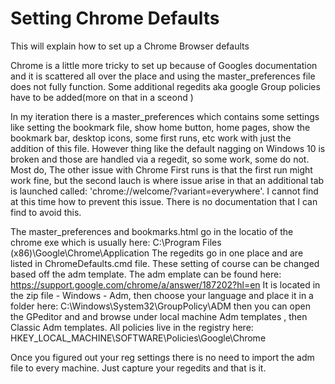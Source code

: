 # Setting Chrome Defaults
This will explain how to set up a Chrome Browser defaults


Chrome is a little more tricky to set up because of Googles documentation and it is scattered all over the place and using the master_preferences file does not fully function. Some additional regedits aka google Group policies have to be added(more on that in a sceond ) 

In my iteration there is a master_preferences which contains some settings like setting the bookmark file, show home button, home pages, show the bookmark bar, desktop icons, some first runs, etc work with just the addition of this file. However thing like the default nagging on Windows 10 is broken and those are handled via a regedit, so some work, some do not. Most do, The other issue with Chrome First runs is that the first run might work fine, but the second lauch is where issue arise in that an additional tab is launched called: 'chrome://welcome/?variant=everywhere'. I cannot find at this time how to prevent this issue. There is no documentation that I can find to avoid this. 

The master_preferences and bookmarks.html go in the locatio of the chrome exe which is usually here: 
C:\Program Files (x86)\Google\Chrome\Application
The regedits go in one place and are listed in ChromeDefaults.cmd file. 
These setting of course can be changed based off the adm template. The adm emplate can be found here:
https://support.google.com/chrome/a/answer/187202?hl=en
It is located in the zip file - Windows - Adm, then choose your language and place it in a folder here:
C:\Windows\System32\GroupPolicy\ADM
then you can open the GPeditor and and browse under local machine Adm templates , then Classic Adm templates. 
All policies live in the registry here: HKEY_LOCAL_MACHINE\SOFTWARE\Policies\Google\Chrome

Once you figured out your reg settings there is no need to import the adm file to every machine. Just capture your regedits and that is it. 
